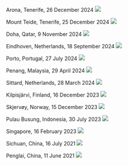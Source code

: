 Arona, Tenerife, 26 December 2024
![](https://imgurlcrcz.oss-cn-hangzhou.aliyuncs.com/img/202508150058274.png)

Mount Teide, Tenerife, 25 December 2024
![](https://imgurlcrcz.oss-cn-hangzhou.aliyuncs.com/img/202508150054108.png)

Doha, Qatar, 9 November 2024
![](https://imgurlcrcz.oss-cn-hangzhou.aliyuncs.com/img/202508150052740.png)

Eindhoven, Netherlands, 18 September 2024
![](https://imgurlcrcz.oss-cn-hangzhou.aliyuncs.com/img/202409272311394.png)

Porto, Portugal, 27 July 2024
![](https://imgurlcrcz.oss-cn-hangzhou.aliyuncs.com/img/202409272311450.png)

Penang, Malaysia, 29 April 2024
![](https://imgurlcrcz.oss-cn-hangzhou.aliyuncs.com/img/202409272313021.png)

Sittard, Netherlands, 28 March 2024
![](https://imgurlcrcz.oss-cn-hangzhou.aliyuncs.com/img/202409272314591.png)

Kilpisjärvi, Finland, 16 December 2023
![](https://imgurlcrcz.oss-cn-hangzhou.aliyuncs.com/img/202409272317242.png)

Skjervøy, Norway, 15 December 2023
![](https://imgurlcrcz.oss-cn-hangzhou.aliyuncs.com/img/202409272320769.png)

Pulau Busung, Indonesia, 30 July 2023
![](https://imgurlcrcz.oss-cn-hangzhou.aliyuncs.com/img/202409272308248.png)

Singapore, 16 February 2023
![](https://imgurlcrcz.oss-cn-hangzhou.aliyuncs.com/img/202409272306389.png)

Sichuan, China, 16 July 2021
![](https://imgurlcrcz.oss-cn-hangzhou.aliyuncs.com/img/202409272303704.png)

Penglai, China, 11 June 2021
![](https://imgurlcrcz.oss-cn-hangzhou.aliyuncs.com/img/202409272300638.png)